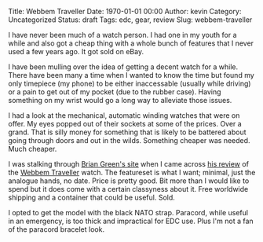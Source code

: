 Title: Webbem Traveller
Date: 1970-01-01 00:00
Author: kevin
Category: Uncategorized
Status: draft
Tags: edc, gear, review
Slug: webbem-traveller

I have never been much of a watch person. I had one in my youth for a while and also got a cheap thing with a whole bunch of features that I never used a few years ago. It got sold on eBay.

I have been mulling over the idea of getting a decent watch for a while. There have been many a time when I wanted to know the time but found my only timepiece (my phone) to be either inaccessable (usually while driving) or a pain to get out of my pocket (due to the rubber case). Having something on my wrist would go a long way to alleviate those issues.

I had a look at the mechanical, automatic winding watches that were on offer. My eyes popped out of their sockets at some of the prices. Over a grand. That is silly money for something that is likely to be battered about going through doors and out in the wilds. Something cheaper was needed. Much cheaper.

I was stalking through [Brian Green's site](http://briangreen.net) when I came across [his review](http://briangreen.net/2014/11/webbem-traveler-analog-outdoor-watch.html) of the [Webbem Traveller](http://www.webbem.com/collections/traveler) watch. The featureset is what I want; minimal, just the analogue hands, no date. Price is pretty good. Bit more than I would like to spend but it does come with a certain classyness about it. Free worldwide shipping and a container that could be useful. Sold.

I opted to get the model with the black NATO strap. Paracord, while useful in an emergency, is too thick and impractical for EDC use. Plus I'm not a fan of the paracord bracelet look.